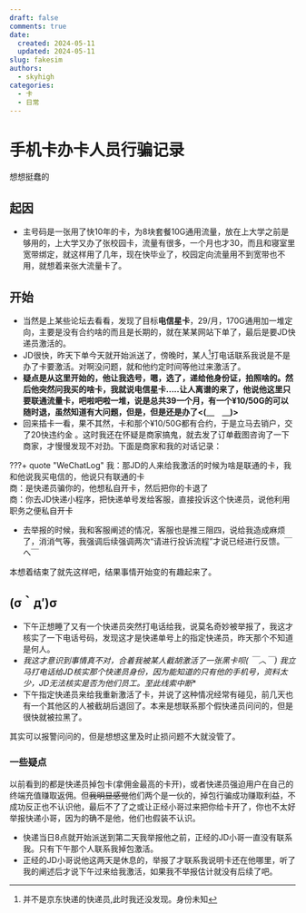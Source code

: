 ```yaml
---
draft: false
comments: true
date:
  created: 2024-05-11
  updated: 2024-05-11
slug: fakesim
authors:
  - skyhigh
categories:
  - 卡
  - 日常
---
```


# **手机卡办卡人员行骗记录**

想想挺蠢的

<!-- uptoc -->

## 起因

- 主号码是一张用了快10年的卡，为8块套餐10G通用流量，放在上大学之前是够用的，上大学又办了张校园卡，流量有很多，一个月也才30，而且和寝室里宽带绑定，就这样用了几年，现在快毕业了，校园定向流量用不到宽带也不用，就想着来张大流量卡了。

## 开始

- 当然是上某些论坛去看看，发现了目标**电信星卡**，29/月，170G通用加一堆定向，主要是没有合约啥的而且是长期的，就在某某网站下单了，最后是要JD快递员激活的。
- JD很快，昨天下单今天就开始派送了，傍晚时，某人[^1]打电话联系我说是不是办了卡要激活。对啊没问题，就和他约定时间等他过来激活了。
- **疑点是从这里开始的，他让我选号，嗯，选了，递给他身份证，拍照啥的。然后他突然问我买的啥卡，我就说电信星卡.....让人离谱的来了，他说他这里只要联通流量卡，吧啦吧啦一堆，说是总共39一个月，有一个¥10/50G的可以随时退，虽然知道有大问题，但是，但是还是办了<(＿　＿)>**
- 回来插卡一看，果不其然，卡和那个¥10/50G都有合约，于是立马去销户，交了20快违约金
。这时我还在怀疑是商家搞鬼，就去发了订单截图咨询了一下商家，才慢慢发现不对劲。下面是商家和我的对话记录：

???+ quote "WeChatLog"
    我：那JD的人来给我激活的时候为啥是联通的卡，我和他说我买电信的，他说只有联通的卡  
    商：是快递员骗你的，他想私自开卡，然后把你的卡退了  
    商：你去JD快递小程序，把快递单号发给客服，直接投诉这个快递员，说他利用职务之便私自开卡

- 去举报的时候，我和客服阐述的情况，客服也是推三阻四，说给我造成麻烦了，消消气等，我强调后续强调两次“请进行投诉流程”才说已经进行反馈。￣へ￣

本想着结束了就先这样吧，结果事情开始变的有趣起来了。

## (σ｀д′)σ

- 下午正想睡了又有一个快递员突然打电话给我，说莫名奇妙被举报了，我这才核实了一下电话号码，发现这才是快递单号上的指定快递员，昨天那个不知道是何人。
- **我这才意识到事情真不对，合着我被某人截胡激活了一张黑卡呗(* ￣︿￣) 我立马打电话给JD核实那个快递员身份，因为能知道的只有他的手机号，资料太少，JD无法核实是否为他们员工。至此线索中断**
- 下午指定快递员来给我重新激活了卡，并说了这种情况经常有碰见，前几天也有一个其他区的人被截胡后退回了。本来是想联系那个假快递员问问的，但是很快就被拉黑了。

其实可以报警问问的，但是想想这里及时止损问题不大就没管了。

### 一些疑点

以前看到的都是快递员掉包卡(拿佣金最高的卡开)，或者快递员强迫用户在自己的终端充值赚取返佣。但~~我明显感觉~~他们两个是一伙的，掉包行骗成功赚取利益，不成功反正也不认识他，最后不了了之或让正经小哥过来把你给卡开了，你也不太好举报快递小哥，因为的确不是他，他们也假装不认识。  

- 快递当日8点就开始派送到第二天我举报他之前，正经的JD小哥一直没有联系我。只有下午那个人联系我掉包激活。
- 正经的JD小哥说他这两天是休息的，举报了才联系我说明卡还在他哪里，听了我的阐述后才说下午过来给我激活，如果我不举报估计就没有后续了吧。



[^1]: 并不是京东快递的快递员,此时我还没发现。身份未知